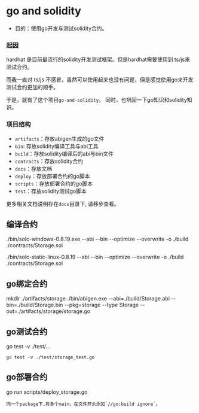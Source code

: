 # go and solidity

- 目的：使用go开发与测试solidity合约。

### 起因

hardhat 是目前最流行的solidity开发测试框架。但是hardhat需要使用到 ts/js来测试合约。

而我一直对 ts/js 不感冒，虽然可以使用起来也没有问题，但是感觉使用go来开发测试合约更加的顺手。

于是，就有了这个项目`go-and-solidity`。 同时，也巩固一下go知识和solidity知识。


### 项目结构
- `artifacts`：存放abigen生成的go文件
- `bin`: 存放solidity编译工具与abi工具
- `build`：存放solidity编译后的abi与bin文件
- `contracts`：存放solidity合约
- `docs`：存放文档
- `deploy`：存放部署合约的go脚本
- `scripts`：存放部署合约的go脚本
- `test`：存放solidity测试go脚本


更多相关文档说明存在`docs`目录下, 请移步查看。


## 编译合约

./bin/solc-windows-0.8.19.exe --abi --bin --optimize --overwrite -o ./build ./contracts/Storage.sol

./bin/solc-static-linux-0.8.19 --abi --bin --optimize --overwrite -o ./build ./contracts/Storage.sol

## go绑定合约

mkdir ./artifacts/storage
./bin/abigen.exe --abi=./build/Storage.abi --bin=./build/Storage.bin --pkg=storage --type Storage --out=./artifacts/storage/storage.go

## go测试合约

go test -v ./test/...
```
go test -v ./test/storage_test.go
```

## go部署合约

go run scripts/deploy_storage.go

```
同一个package下,有多个main。在文件开头添加`//go:build ignore`。
```